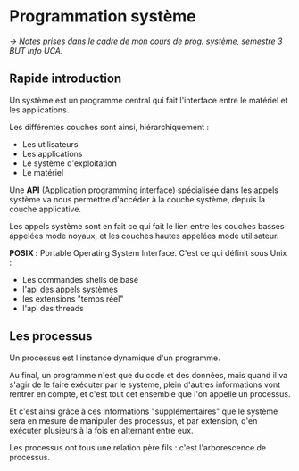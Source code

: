 # Programmation système
_-> Notes prises dans le cadre de mon cours de prog. système, semestre 3 BUT Info UCA._


## Rapide introduction
Un système est un programme central qui fait l'interface entre le matériel et les applications. 

Les différentes couches sont ainsi, hiérarchiquement :
* Les utilisateurs 
* Les applications 
* Le système d'exploitation 
* Le matériel 

Une **API** (Application programming interface) spécialisée dans les appels système va nous permettre d'accéder à la couche système, depuis la couche applicative. 

Les appels système sont en fait ce qui fait le lien entre les couches basses appelées mode noyaux, et les couches hautes appelées mode utilisateur. 

**POSIX :** Portable Operating System Interface. 
C'est ce qui définit sous Unix : 
* Les commandes shells de base 
* l'api des appels systèmes 
* les extensions "temps réel"
* l'api des threads


## Les processus
Un processus est l'instance dynamique d'un programme.

Au final, un programme n'est que du code et des données, mais quand il va s'agir de le faire exécuter par le système, plein d'autres informations vont rentrer en compte, et c'est tout cet ensemble que l'on appelle un processus. 

Et c'est ainsi grâce à ces informations "supplémentaires" que le système sera en mesure de manipuler des processus, et par extension, d'en exécuter plusieurs à la fois en alternant entre eux.

Les processus ont tous une relation père fils : c'est l'arborescence de processus. 
